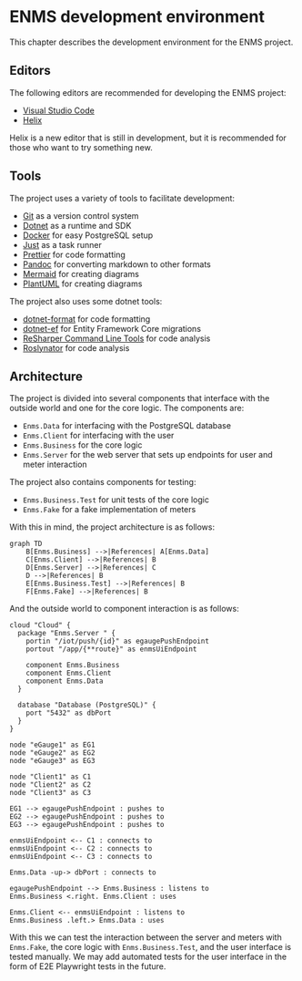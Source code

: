 # ENMS development environment

This chapter describes the development environment for the ENMS project.

## Editors

The following editors are recommended for developing the ENMS project:

- [Visual Studio Code](https://code.visualstudio.com/)
- [Helix](https://github.com/helix-editor/helix)

Helix is a new editor that is still in development, but it is recommended for
those who want to try something new.

## Tools

The project uses a variety of tools to facilitate development:

- [Git](https://git-scm.com/) as a version control system
- [Dotnet](https://dotnet.microsoft.com/) as a runtime and SDK
- [Docker](https://www.docker.com/) for easy PostgreSQL setup
- [Just](https://github.com/casey/just) as a task runner
- [Prettier](https://prettier.io/) for code formatting
- [Pandoc](https://pandoc.org/) for converting markdown to other formats
- [Mermaid](https://mermaid-js.github.io/mermaid/#/) for creating diagrams
- [PlantUML](https://plantuml.com/) for creating diagrams

The project also uses some dotnet tools:

- [dotnet-format](https://github.com/dotnet/format) for code formatting
- [dotnet-ef](https://docs.microsoft.com/en-us/ef/core/cli/dotnet) for Entity
  Framework Core migrations
- [ReSharper Command Line Tools](https://www.jetbrains.com/help/rider/ReSharper_Command_Line_Tools.html)
  for code analysis
- [Roslynator](https://josefpihrt.github.io/docs/roslynator/cli/) for code
  analysis

## Architecture

The project is divided into several components that interface with the outside
world and one for the core logic. The components are:

- `Enms.Data` for interfacing with the PostgreSQL database
- `Enms.Client` for interfacing with the user
- `Enms.Business` for the core logic
- `Enms.Server` for the web server that sets up endpoints for user and meter
  interaction

The project also contains components for testing:

- `Enms.Business.Test` for unit tests of the core logic
- `Enms.Fake` for a fake implementation of meters

With this in mind, the project architecture is as follows:

```mermaid
graph TD
    B[Enms.Business] -->|References| A[Enms.Data]
    C[Enms.Client] -->|References| B
    D[Enms.Server] -->|References| C
    D -->|References| B
    E[Enms.Business.Test] -->|References| B
    F[Enms.Fake] -->|References| B
```

And the outside world to component interaction is as follows:

```plantuml
cloud "Cloud" {
  package "Enms.Server " {
    portin "/iot/push/{id}" as egaugePushEndpoint
    portout "/app/{**route}" as enmsUiEndpoint

    component Enms.Business
    component Enms.Client
    component Enms.Data
  }

  database "Database (PostgreSQL)" {
    port "5432" as dbPort
  }
}

node "eGauge1" as EG1
node "eGauge2" as EG2
node "eGauge3" as EG3

node "Client1" as C1
node "Client2" as C2
node "Client3" as C3

EG1 --> egaugePushEndpoint : pushes to
EG2 --> egaugePushEndpoint : pushes to
EG3 --> egaugePushEndpoint : pushes to

enmsUiEndpoint <-- C1 : connects to
enmsUiEndpoint <-- C2 : connects to
enmsUiEndpoint <-- C3 : connects to

Enms.Data -up-> dbPort : connects to

egaugePushEndpoint --> Enms.Business : listens to
Enms.Business <.right. Enms.Client : uses

Enms.Client <-- enmsUiEndpoint : listens to
Enms.Business .left.> Enms.Data : uses
```

With this we can test the interaction between the server and meters with
`Enms.Fake`, the core logic with `Enms.Business.Test`, and the user interface is
tested manually. We may add automated tests for the user interface in the form
of E2E Playwright tests in the future.
